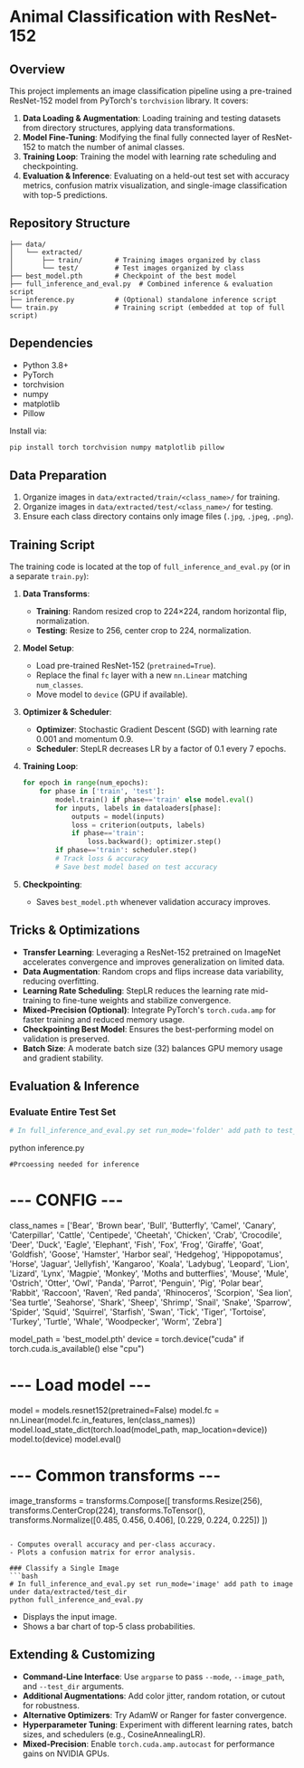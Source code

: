 # Animal Classification with ResNet-152

## Overview
This project implements an image classification pipeline using a pre-trained ResNet-152 model from PyTorch's `torchvision` library. It covers:

1. **Data Loading & Augmentation**: Loading training and testing datasets from directory structures, applying data transformations.
2. **Model Fine-Tuning**: Modifying the final fully connected layer of ResNet-152 to match the number of animal classes.
3. **Training Loop**: Training the model with learning rate scheduling and checkpointing.
4. **Evaluation & Inference**: Evaluating on a held-out test set with accuracy metrics, confusion matrix visualization, and single-image classification with top-5 predictions.

## Repository Structure
```
├── data/
│   └── extracted/
│       ├── train/        # Training images organized by class
│       └── test/         # Test images organized by class
├── best_model.pth        # Checkpoint of the best model
├── full_inference_and_eval.py  # Combined inference & evaluation script
├── inference.py          # (Optional) standalone inference script
└── train.py              # Training script (embedded at top of full script)
```

## Dependencies
- Python 3.8+
- PyTorch
- torchvision
- numpy
- matplotlib
- Pillow

Install via:
```bash
pip install torch torchvision numpy matplotlib pillow
```

## Data Preparation
1. Organize images in `data/extracted/train/<class_name>/` for training.
2. Organize images in `data/extracted/test/<class_name>/` for testing.
3. Ensure each class directory contains only image files (`.jpg`, `.jpeg`, `.png`).

## Training Script
The training code is located at the top of `full_inference_and_eval.py` (or in a separate `train.py`):

1. **Data Transforms**:
   - **Training**: Random resized crop to 224×224, random horizontal flip, normalization.
   - **Testing**: Resize to 256, center crop to 224, normalization.

2. **Model Setup**:
   - Load pre-trained ResNet-152 (`pretrained=True`).
   - Replace the final `fc` layer with a new `nn.Linear` matching `num_classes`.
   - Move model to `device` (GPU if available).

3. **Optimizer & Scheduler**:
   - **Optimizer**: Stochastic Gradient Descent (SGD) with learning rate 0.001 and momentum 0.9.
   - **Scheduler**: StepLR decreases LR by a factor of 0.1 every 7 epochs.

4. **Training Loop**:
   ```python
   for epoch in range(num_epochs):
       for phase in ['train', 'test']:
           model.train() if phase=='train' else model.eval()
           for inputs, labels in dataloaders[phase]:
               outputs = model(inputs)
               loss = criterion(outputs, labels)
               if phase=='train':
                   loss.backward(); optimizer.step()
           if phase=='train': scheduler.step()
           # Track loss & accuracy
           # Save best model based on test accuracy
   ```

5. **Checkpointing**:
   - Saves `best_model.pth` whenever validation accuracy improves.

## Tricks & Optimizations
- **Transfer Learning**: Leveraging a ResNet-152 pretrained on ImageNet accelerates convergence and improves generalization on limited data.
- **Data Augmentation**: Random crops and flips increase data variability, reducing overfitting.
- **Learning Rate Scheduling**: StepLR reduces the learning rate mid-training to fine-tune weights and stabilize convergence.
- **Mixed-Precision (Optional)**: Integrate PyTorch's `torch.cuda.amp` for faster training and reduced memory usage.
- **Checkpointing Best Model**: Ensures the best-performing model on validation is preserved.
- **Batch Size**: A moderate batch size (32) balances GPU memory usage and gradient stability.

## Evaluation & Inference
### Evaluate Entire Test Set
```bash
# In full_inference_and_eval.py set run_mode='folder' add path to test_dir under data/extracted
```
python inference.py
```
#Prcoessing needed for inference
```
# --- CONFIG ---
class_names = ['Bear', 'Brown bear', 'Bull', 'Butterfly', 'Camel', 'Canary', 'Caterpillar', 'Cattle', 'Centipede', 
               'Cheetah', 'Chicken', 'Crab', 'Crocodile', 'Deer', 'Duck', 'Eagle', 'Elephant', 'Fish', 'Fox', 
               'Frog', 'Giraffe', 'Goat', 'Goldfish', 'Goose', 'Hamster', 'Harbor seal', 'Hedgehog', 'Hippopotamus', 
               'Horse', 'Jaguar', 'Jellyfish', 'Kangaroo', 'Koala', 'Ladybug', 'Leopard', 'Lion', 'Lizard', 'Lynx', 
               'Magpie', 'Monkey', 'Moths and butterflies', 'Mouse', 'Mule', 'Ostrich', 'Otter', 'Owl', 'Panda', 
               'Parrot', 'Penguin', 'Pig', 'Polar bear', 'Rabbit', 'Raccoon', 'Raven', 'Red panda', 'Rhinoceros', 
               'Scorpion', 'Sea lion', 'Sea turtle', 'Seahorse', 'Shark', 'Sheep', 'Shrimp', 'Snail', 'Snake', 
               'Sparrow', 'Spider', 'Squid', 'Squirrel', 'Starfish', 'Swan', 'Tick', 'Tiger', 'Tortoise', 'Turkey', 
               'Turtle', 'Whale', 'Woodpecker', 'Worm', 'Zebra']

model_path = 'best_model.pth'
device = torch.device("cuda" if torch.cuda.is_available() else "cpu")

# --- Load model ---
model = models.resnet152(pretrained=False)
model.fc = nn.Linear(model.fc.in_features, len(class_names))
model.load_state_dict(torch.load(model_path, map_location=device))
model.to(device)
model.eval()

# --- Common transforms ---
image_transforms = transforms.Compose([
    transforms.Resize(256),
    transforms.CenterCrop(224),
    transforms.ToTensor(),
    transforms.Normalize([0.485, 0.456, 0.406],
                         [0.229, 0.224, 0.225])
])
```

- Computes overall accuracy and per-class accuracy.
- Plots a confusion matrix for error analysis.

### Classify a Single Image
```bash
# In full_inference_and_eval.py set run_mode='image' add path to image under data/extracted/test_dir
python full_inference_and_eval.py
```
- Displays the input image.
- Shows a bar chart of top-5 class probabilities.

## Extending & Customizing
- **Command-Line Interface**: Use `argparse` to pass `--mode`, `--image_path`, and `--test_dir` arguments.
- **Additional Augmentations**: Add color jitter, random rotation, or cutout for robustness.
- **Alternative Optimizers**: Try AdamW or Ranger for faster convergence.
- **Hyperparameter Tuning**: Experiment with different learning rates, batch sizes, and schedulers (e.g., CosineAnnealingLR).
- **Mixed-Precision**: Enable `torch.cuda.amp.autocast` for performance gains on NVIDIA GPUs.

